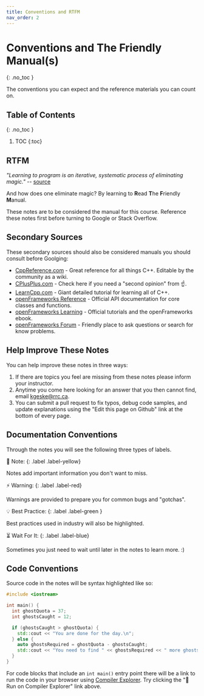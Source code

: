 ```yaml
---
title: Conventions and RTFM
nav_order: 2
---
```


<!-- prettier-ignore-start -->

# Conventions and The Friendly Manual(s)
{: .no_toc }

The conventions you can expect and the reference materials you can count on.

## Table of Contents
{: .no_toc }

1. TOC
{:toc}

<!-- prettier-ignore-end -->

## RTFM

_"Learning to program is an iterative, systematic process of eliminating magic."_ -- [source](https://sigpwned.com/2012/04/12/learning-to-program/)

And how does one eliminate magic? By learning to **R**ead **T**he **F**riendly **M**anual.

These notes are to be considered the manual for this course. Reference these notes first before turning to Google or Stack Overflow.

## Secondary Sources

These secondary sources should also be considered manuals you should consult before Goolging:

- [CppReference.com](https://en.cppreference.com/w/) - Great reference for all things C++. Editable by the community as a wiki.
- [CPlusPlus.com](https://www.cplusplus.com/reference/) - Check here if you need a "second opinion" from ☝️.
- [LearnCpp.com](https://www.learncpp.com/) - Giant detailed tutorial for learning all of C++.
- [openFrameworks Reference](https://openframeworks.cc/documentation/) - Official API documentation for core classes and functions.
- [openFrameworks Learning](https://openframeworks.cc/learning/) - Official tutorials and the openFrameworks ebook.
- [openFrameworks Forum](https://forum.openframeworks.cc/) - Friendly place to ask questions or search for know problems.

## Help Improve These Notes

You can help improve these notes in three ways:

1. If there are topics you feel are missing from these notes please inform your instructor.
2. Anytime you come here looking for an answer that you then cannot find, email <a href="mailto:kgeske@rrc.ca">kgeske@rrc.ca</a>.
3. You can submit a pull request to fix typos, debug code samples, and update explanations using the "Edit this page on Github" link at the bottom of every page.

## Documentation Conventions

Through the notes you will see the following three types of labels.

🎵 Note:
{: .label .label-yellow}

Notes add important information you don't want to miss.

⚡ Warning:
{: .label .label-red}

Warnings are provided to prepare you for common bugs and "gotchas".

💡 Best Practice:
{: .label .label-green }

Best practices used in industry will also be highlighted.

⏳ Wait For It:
{: .label .label-blue}

Sometimes you just need to wait until later in the notes to learn more. :)

## Code Conventions

Source code in the notes will be syntax highlighted like so:

```cpp
#include <iostream>

int main() {
  int ghostQuota = 37;
  int ghostsCaught = 12;

  if (ghostsCaught > ghostQuota) {
    std::cout << "You are done for the day.\n";
  } else {
    auto ghostsRequired = ghostQuota - ghostsCaught;
    std::cout << "You need to find " << ghostsRequired << " more ghosts. 👻\n";
  }
}
```

For code blocks that include an `int main()` entry point there will be a link to run the code in your browser using [Compiler Explorer](https://godbolt.org/). Try clicking the "🚀 Run on Compiler Explorer" link above.
